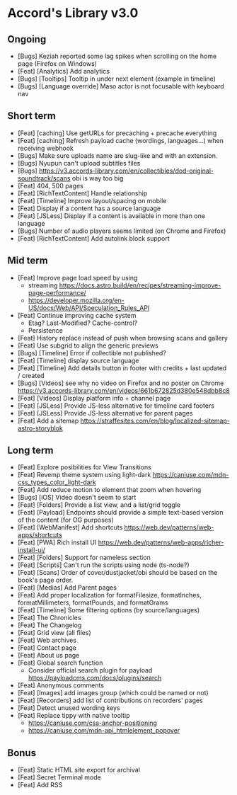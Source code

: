 # Accord's Library v3.0

## Ongoing

- [Bugs] Keziah reported some lag spikes when scrolling on the home page (Firefox on Windows)
- [Feat] [Analytics] Add analytics
- [Bugs] [Tooltips] Tooltip in under next element (example in timeline)
- [Bugs] [Language override] Maso actor is not focusable with keyboard nav

## Short term

- [Feat] [caching] Use getURLs for precaching + precache everything
- [Feat] [caching] Refresh payload cache (wordings, languages...) when receiving webhook
- [Bugs] Make sure uploads name are slug-like and with an extension.
- [Bugs] Nyupun can't upload subtitles files
- [Bugs] https://v3.accords-library.com/en/collectibles/dod-original-soundtrack/scans obi is way too big
- [Feat] 404, 500 pages
- [Feat] [RichTextContent] Handle relationship
- [Feat] [Timeline] Improve layout/spacing on mobile
- [Feat] Display if a content has a source language
- [Feat] [JSLess] Display if a content is available in more than one language
- [Bugs] Number of audio players seems limited (on Chrome and Firefox)
- [Feat] [RichTextContent] Add autolink block support

## Mid term

- [Feat] Improve page load speed by using
  - streaming https://docs.astro.build/en/recipes/streaming-improve-page-performance/
  - https://developer.mozilla.org/en-US/docs/Web/API/Speculation_Rules_API
- [Feat] Continue improving cache system
  - Etag? Last-Modified? Cache-control?
  - Persistence
- [Feat] History replace instead of push when browsing scans and gallery
- [Feat] Use subgrid to align the generic previews
- [Bugs] [Timeline] Error if collectible not published?
- [Feat] [Timeline] display source language
- [Feat] [Timeline] Add details button in footer with credits + last updated / created
- [Bugs] [Videos] see why no video on Firefox and no poster on Chrome https://v3.accords-library.com/en/videos/661b672825d380e548dbb8c8
- [Feat] [Videos] Display platform info + channel page
- [Feat] [JSLess] Provide JS-less alternative for timeline card footers
- [Feat] [JSLess] Provide JS-less alternative for parent pages
- [Feat] Add a sitemap https://straffesites.com/en/blog/localized-sitemap-astro-storyblok

## Long term

- [Feat] Explore posibilities for View Transitions
- [Feat] Revemp theme system using light-dark https://caniuse.com/mdn-css_types_color_light-dark
- [Feat] Add reduce motion to element that zoom when hovering
- [Bugs] [iOS] Video doesn't seem to start
- [Feat] [Folders] Provide a list view, and a list/grid toggle
- [Feat] [Payload] Endpoints should provide a simple text-based version of the content (for OG purposes)
- [Feat] [WebManifest] Add shortcuts https://web.dev/patterns/web-apps/shortcuts
- [Feat] [PWA] Rich install UI https://web.dev/patterns/web-apps/richer-install-ui/
- [Feat] [Folders] Support for nameless section
- [Feat] [Scripts] Can't run the scripts using node (ts-node?)
- [Feat] [Scans] Order of cover/dustjacket/obi should be based on the book's page order.
- [Feat] [Medias] Add Parent pages
- [Feat] Add proper localization for formatFilesize, formatInches, formatMillimeters, formatPounds, and formatGrams
- [Feat] [Timeline] Some filtering options (by source/languages)
- [Feat] The Chronicles
- [Feat] The Changelog
- [Feat] Grid view (all files)
- [Feat] Web archives
- [Feat] Contact page
- [Feat] About us page
- [Feat] Global search function
  - Consider official search plugin for payload https://payloadcms.com/docs/plugins/search
- [Feat] Anonymous comments
- [Feat] [Images] add images group (which could be named or not)
- [Feat] [Recorders] add list of contributions on recorders' pages
- [Feat] Detect unused wording keys
- [Feat] Replace tippy with native tooltip
  - https://caniuse.com/css-anchor-positioning
  - https://caniuse.com/mdn-api_htmlelement_popover

## Bonus

- [Feat] Static HTML site export for archival
- [Feat] Secret Terminal mode
- [Feat] Add RSS
